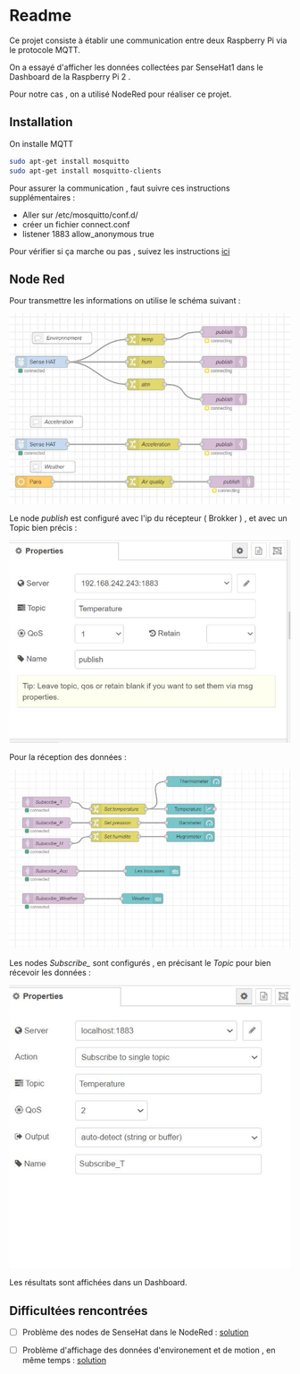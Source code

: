 # Readme

Ce projet consiste à établir une communication entre deux Raspberry Pi via le protocole MQTT.

On a essayé d'afficher les données collectées par SenseHat1 dans le Dashboard de la Raspberry Pi 2 .

Pour notre cas  , on a utilisé NodeRed pour réaliser ce projet.



## Installation
On  installe MQTT

```bash
sudo apt-get install mosquitto
sudo apt-get install mosquitto-clients
```
Pour assurer la communication , faut suivre ces instructions supplémentaires : 

- Aller sur /etc/mosquitto/conf.d/
- créer un fichier connect.conf
- listener 1883
  allow_anonymous true



Pour vérifier si ça marche ou pas , suivez les instructions [ici](https://projetsdiy.fr/mosquitto-broker-mqtt-raspberry-pi/)





## Node Red



Pour transmettre les informations on utilise le schéma suivant :



![](OUT.JPG)



Le node *publish* est configuré avec l'ip du récepteur ( Brokker ) , et avec un Topic bien précis :



![](out1.JPG)



Pour la réception des données : 



![](IN.JPG)



Les nodes *Subscribe_* sont configurés , en précisant le *Topic* pour bien récevoir les données :



![](in2.JPG)

Les résultats sont affichées dans un Dashboard.



## Difficultées rencontrées



- [ ] Problème des nodes de SenseHat dans le NodeRed : [solution](https://discourse.nodered.org/t/unable-to-find-sense-hat-library/54275/12)

- [ ] Problème d'affichage des données d'environement et de motion , en même temps : [solution](https://discourse.nodered.org/t/cant-read-motion-data-from-sense-hat-in-node-red/55323)

   
